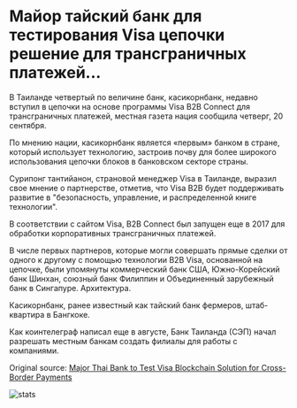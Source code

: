# Майор тайский банк для тестирования Visa цепочки решение для трансграничных платежей...

В Таиланде четвертый по величине банк, касикорнбанк, недавно вступил в цепочки на основе программы Visa B2B Connect для трансграничных платежей, местная газета нация сообщила четверг, 20 сентября.

По мнению нации, касикорнбанк является «первым» банком в стране, который использует технологию, застроив почву для более широкого использования цепочки блоков в банковском секторе страны.

Сурипонг тантийанон, страновой менеджер Visa в Таиланде, выразил свое мнение о партнерстве, отметив, что Visa B2B будет поддерживать развитие в "безопасность, управление, и распределенной книге технологии".

В соответствии с сайтом Visa, B2B Connect был запущен еще в 2017 для обработки корпоративных трансграничных платежей.

В числе первых партнеров, которые могли совершать прямые сделки от одного к другому с помощью технологии B2B Visa, основанной на цепочке, были упомянуты коммерческий банк США, Южно-Корейский банк Шинхан, союзный банк Филиппин и Объединенный зарубежный банк в Сингапуре. Архитектура.

Касикорнбанк, ранее известный как тайский банк фермеров, штаб-квартира в Бангкоке.

Как коинтелеграф написал еще в августе, Банк Таиланда (СЭП) начал разрешать местным банкам создать филиалы для работы с компаниями.

Original source: [Major Thai Bank to Test Visa Blockchain Solution for Cross-Border Payments](https://cointelegraph.com/news/major-thai-bank-to-test-visa-blockchain-solution-for-cross-border-payments)

![stats](https://c.statcounter.com/11760860/0/a89fa40b/1/ "stats")